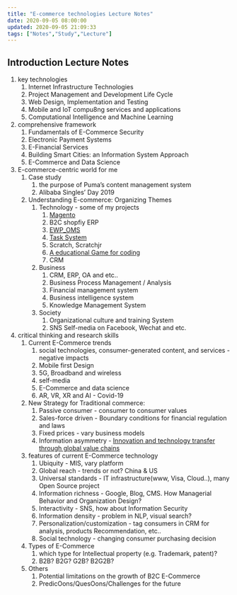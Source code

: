 ```yaml
---
title: "E-commerce technologies Lecture Notes"
date: 2020-09-05 08:00:00
updated: 2020-09-05 21:09:33
tags: ["Notes","Study","Lecture"]
---
```


## Introduction Lecture Notes

1. key technologies
   1. Internet Infrastructure Technologies
   2. Project Management and Development Life Cycle
   3. Web Design, Implementation and Testing
   4. Mobile and IoT compu8ng services and applications
   5. Computational Intelligence and Machine Learning
2. comprehensive framework
   1. Fundamentals of E-Commerce Security
   2. Electronic Payment Systems
   3. E-Financial Services
   4. Building Smart Cities: an Information System Approach
   5. E-Commerce and Data Science
3. E-commerce-centric world for me
   1. Case study
      1. the purpose of Puma’s content management system
      2. Alibaba Singles’ Day 2019
   2. Understanding E-commerce: Organizing Themes
      1. Technology - some of my projects
         1. [Magento](https://www.topbuy.com.au/)
         2. B2C shopfiy ERP
         3. [EWP_OMS](https://github.com/v-reap/EWP_OMS)
         4. [Task System](https://github.com/v-reap/tbm)
         5. Scratch, Scratchjr
         6. [A educational Game for coding](https://www.mycartoon.net.cn/)
         7. CRM
      2. Business
         1. CRM, ERP, OA and etc..
         2. Business Process Management / Analysis
         3. Financial management system
         4. Business intelligence system
         5. Knowledge Management System
      3. Society
         1. Organizational culture and training System
         2. SNS Self-media on Facebook, Wechat and etc.
4. critical thinking and research skills
   1. Current E-Commerce trends
      1. social technologies, consumer-generated content, and services - negative impacts
      2. Mobile first Design
      3. 5G, Broadband and wireless
      4. self-media
      5. E-Commerce and data science
      6. AR, VR, XR and AI - Covid-19
   2. New Strategy for Traditional commerce:
      1. Passive consumer - consumer to consumer values
      2. Sales-force driven - Boundary conditions for financial regulation and laws
      3. Fixed prices - vary business models
      4. Information asymmetry - [Innovation and technology transfer through global value chains](https://www.sciencedirect.com/science/article/abs/pii/S0301421516301835)
   3. features of current E-Commerce technology
      1. Ubiquity - MIS, vary platform
      2. Global reach - trends or not? China & US
      3. Universal standards - IT infrastructure(www, Visa, Cloud..), many Open Source project
      4. Information richness - Google, Blog, CMS. How Managerial Behavior and Organization Design?
      5. Interactivity - SNS, how about Information Security
      6. Information density - problem in NLP, visual search?
      7. Personalization/customization - tag consumers in CRM for analysis, products Recommendation, etc..
      8. Social technology - changing consumer purchasing decision
   4. Types of E-Commerce
      1. which type for Intellectual property (e.g. Trademark, patent)?
      2. B2B? B2G? G2B? B2G2B?
   5. Others
      1. Potential limitations on the growth of B2C E-Commerce
      2. PredicOons/QuesOons/Challenges for the future
